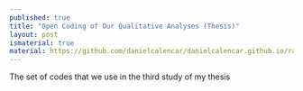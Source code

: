 ```yaml
---
published: true
title: "Open Coding of Our Qualitative Analyses (Thesis)"
layout: post
ismaterial: true
material: https://github.com/danielcalencar/danielcalencar.github.io/raw/master/material/codes.csv 
---   
```


The set of codes that we use in the third study of my thesis
